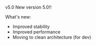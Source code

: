 v5.0
New version 5.0!!

What's new:

- Improved stability
- Improved performance
- Moving to clean architecture (for dev)
